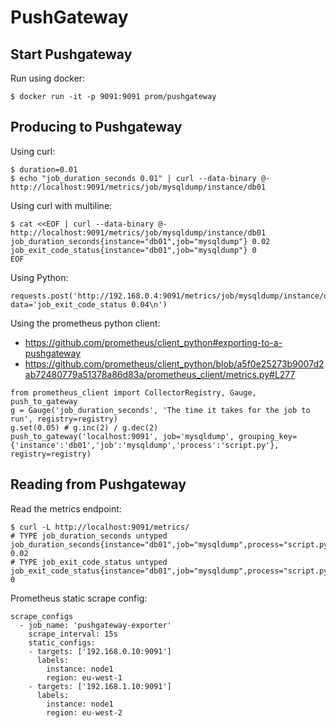 # PushGateway

## Start Pushgateway

Run using docker:

```
$ docker run -it -p 9091:9091 prom/pushgateway
```

## Producing to Pushgateway

Using curl:

```
$ duration=0.01
$ echo "job_duration_seconds 0.01" | curl --data-binary @- http://localhost:9091/metrics/job/mysqldump/instance/db01
```

Using curl with multiline:

```
$ cat <<EOF | curl --data-binary @- http://localhost:9091/metrics/job/mysqldump/instance/db01
job_duration_seconds{instance="db01",job="mysqldump"} 0.02
job_exit_code_status{instance="db01",job="mysqldump"} 0
EOF
```

Using Python:

```
requests.post('http://192.168.0.4:9091/metrics/job/mysqldump/instance/db01', data='job_exit_code_status 0.04\n')
```

Using the prometheus python client:

- https://github.com/prometheus/client_python#exporting-to-a-pushgateway
- https://github.com/prometheus/client_python/blob/a5f0e25273b9007d2ab72480779a51378a86d83a/prometheus_client/metrics.py#L277

```
from prometheus_client import CollectorRegistry, Gauge, push_to_gateway
g = Gauge('job_duration_seconds', 'The time it takes for the job to run', registry=registry)
g.set(0.05) # g.inc(2) / g.dec(2)
push_to_gateway('localhost:9091', job='mysqldump', grouping_key={'instance':'db01','job':'mysqldump','process':'script.py'}, registry=registry)
```

## Reading from Pushgateway

Read the metrics endpoint:

```
$ curl -L http://localhost:9091/metrics/
# TYPE job_duration_seconds untyped
job_duration_seconds{instance="db01",job="mysqldump",process="script.py"} 0.02
# TYPE job_exit_code_status untyped
job_exit_code_status{instance="db01",job="mysqldump",process="script.py"} 0
```

Prometheus static scrape config:

```
scrape_configs
  - job_name: 'pushgateway-exporter'
    scrape_interval: 15s
    static_configs:
    - targets: ['192.168.0.10:9091']
      labels:
        instance: node1
        region: eu-west-1
    - targets: ['192.168.1.10:9091']
      labels:
        instance: node1
        region: eu-west-2
```
